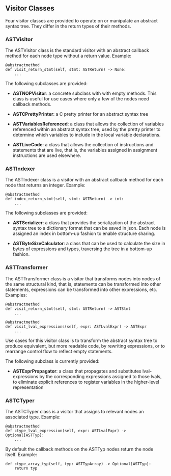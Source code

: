 ## Visitor Classes

Four visitor classes are provided to operate on or manipulate an abstract syntax tree.
They differ in the return types of their methods.

### ASTVisitor

The ASTVisitor class is the standard visitor with an abstract callback method for each node
type without a return value. Example:
```
@abstractmethod
def visit_return_stmt(self, stmt: ASTReturn) -> None:
    ...
```


The following subclasses are provided:

- **ASTNOPVisitor**: a concrete subclass with with empty methods. This class is useful
  for use cases where only a few of the nodes need callback methods.
  
- **ASTCPrettyPrinter**: a C pretty printer for an abstract syntax tree

- **ASTVariablesReferenced**: a class that allows the collection of variables referenced
  within an abstract syntax tree, used by the pretty printer to determine which variables
  to include in the local variable declarations.

- **ASTLiveCode**: a class that allows the collection of instructions and statements
  that are live, that is, the variables assigned in assignment instructions are used
  elsewhere.


### ASTIndexer

The ASTIndexer class is a visitor with an abstract callback method for each node that
returns an integer. Example:
```
@abstractmethod
def index_return_stmt(self, stmt: ASTReturn) -> int:
    ...
```

The following subclasses are provided:

- **ASTSerializer**: a class that provides the serialization of the abstract syntax
  tree to a dictionary format that can be saved in json. Each node is assigned an
  index in bottom-up fashion to enable structure sharing.

- **ASTByteSizeCalculator**: a class that can be used to calculate the size in bytes
  of expressions and types, traversing the tree in a bottom-up fashion.


### ASTTransformer

The ASTTransformer class is a visitor that transforms nodes into nodes of the same
structural kind, that is, statements can be transformed into other statements,
expressions can be transformed into other expressions, etc. Examples:
```
@abstractmethod
def visit_return_stmt(self, stmt: ASTReturn) -> ASTStmt
    ...

@abstractmethod
def visit_lval_expressions(self, expr: ASTLvalExpr) -> ASTExpr
    ...
```

Use cases for this visitor class is to transform the abstract syntax tree to produce
equivalent, but more readable code, by rewriting expressions, or to rearrange control
flow to reflect empty statements.

The following subclass is currently provided:

- **ASTExprPropagator**: a class that propagates and substitutes lval-expressions by
  the corresponding expressions assigned to those lvals, to eliminate explicit
  references to register variables in the higher-level representation


### ASTCTyper

The ASTCTyper class is a visitor that assigns to relevant nodes an associated type.
Example:
```
@abstractmethod
def ctype_lval_expression(self, expr: ASTLvalExpr) -> Optional[ASTTyp]:
    ...
```
By default the callback methods on the ASTTyp nodes return the node itself. Example:
```
def ctype_array_typ(self, typ: ASTTypArray) -> Optional[ASTTyp]:
    return typ
```
